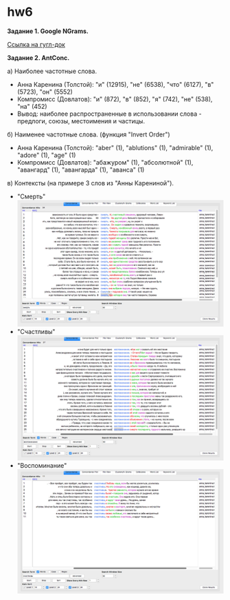 # hw6

__Задание 1. Google NGrams.__

[Ссылка на гугл-док](https://docs.google.com/document/d/16xHlPk-88go0YyHOe8jHhoMs7n3XKnnxFtytqoNVAFg/edit?usp=sharing)

__Задание 2. AntConc.__

а) Наиболее частотные слова.
+ Анна Каренина (Толстой): "и" (12915), "не" (6538), "что" (6127), "в" (5723), "он" (5552)
+ Компромисс (Довлатов): "и" (872), "в" (852), "я" (742), "не" (538), "на" (452)
+ Вывод: наиболее распространенные в использовании слова - предлоги, союзы, местоимения и частицы. 

б) Наименее частотные слова. (функция "Invert Order")
+ Анна Каренина (Толстой): "aber" (1), "ablutions" (1), "admirable" (1), "adore" (1), "age" (1)
+ Компромисс (Довлатов): "абажуром" (1), "абсолютной" (1), "авангард" (1), "авангарда" (1), "аванса" (1)

в) Контексты (на примере 3 слов из "Анны Карениной").
+ "Смерть"
![alt text](https://github.com/kristinarulina/hw6/blob/master/Screen%20Shot%202018-03-29%20at%2018.45.41.jpg)
+ "Счастливы"
![alt text](https://github.com/kristinarulina/hw6/blob/master/Screen%20Shot%202018-03-29%20at%2018.47.06.jpg)
+ "Воспоминание"
![alt text](https://github.com/kristinarulina/hw6/blob/master/Screen%20Shot%202018-03-29%20at%2018.47.53.jpg)
